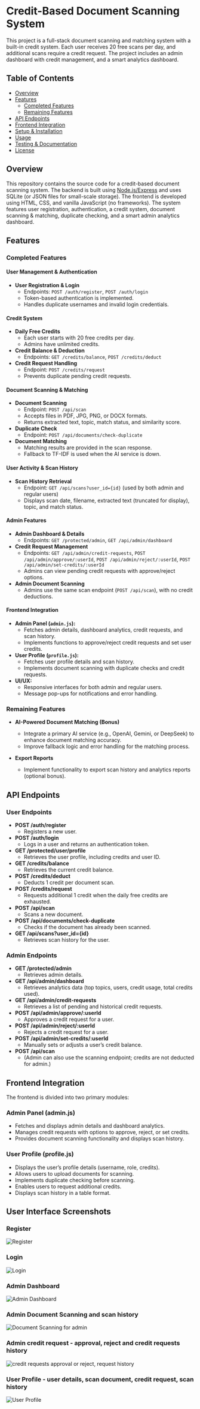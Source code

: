 # Credit-Based Document Scanning System

This project is a full-stack document scanning and matching system with a built-in credit system. Each user receives 20 free scans per day, and additional scans require a credit request. 
The project includes an admin dashboard with credit management, and a smart analytics dashboard.

## Table of Contents
- [Overview](#overview)
- [Features](#features)
  - [Completed Features](#completed-features)
  - [Remaining Features](#remaining-features)
- [API Endpoints](#api-endpoints)
- [Frontend Integration](#frontend-integration)
- [Setup & Installation](#setup--installation)
- [Usage](#usage)
- [Testing & Documentation](#testing--documentation)
- [License](#license)

## Overview

This repository contains the source code for a credit-based document scanning system. The backend is built using [Node.js/Express](#) and uses SQLite (or JSON files for small-scale storage). The frontend is developed using HTML, CSS, and vanilla JavaScript (no frameworks). The system features user registration, authentication, a credit system, document scanning & matching, duplicate checking, and a smart admin analytics dashboard.

## Features

### Completed Features

#### User Management & Authentication
- **User Registration & Login**  
  - Endpoints: `POST /auth/register`, `POST /auth/login`
  - Token-based authentication is implemented.
  - Handles duplicate usernames and invalid login credentials.

#### Credit System
- **Daily Free Credits**  
  - Each user starts with 20 free credits per day.
  - Admins have unlimited credits.
- **Credit Balance & Deduction**  
  - Endpoints: `GET /credits/balance`, `POST /credits/deduct`
- **Credit Request Handling**  
  - Endpoint: `POST /credits/request`
  - Prevents duplicate pending credit requests.

#### Document Scanning & Matching
- **Document Scanning**  
  - Endpoint: `POST /api/scan`
  - Accepts files in PDF, JPG, PNG, or DOCX formats.
  - Returns extracted text, topic, match status, and similarity score.
- **Duplicate Check**  
  - Endpoint: `POST /api/documents/check-duplicate`
- **Document Matching**  
  - Matching results are provided in the scan response.
  - Fallback to TF-IDF is used when the AI service is down.

#### User Activity & Scan History
- **Scan History Retrieval**  
  - Endpoint: `GET /api/scans?user_id={id}` (used by both admin and regular users)
  - Displays scan date, filename, extracted text (truncated for display), topic, and match status.

#### Admin Features
- **Admin Dashboard & Details**  
  - Endpoints: `GET /protected/admin`, `GET /api/admin/dashboard`
- **Credit Request Management**  
  - Endpoints: `GET /api/admin/credit-requests`, `POST /api/admin/approve/:userId`, `POST /api/admin/reject/:userId`, `POST /api/admin/set-credits/:userId`
  - Admins can view pending credit requests with approve/reject options.
- **Admin Document Scanning**  
  - Admins use the same scan endpoint (`POST /api/scan`), with no credit deductions.

#### Frontend Integration
- **Admin Panel (`admin.js`):**  
  - Fetches admin details, dashboard analytics, credit requests, and scan history.
  - Implements functions to approve/reject credit requests and set user credits.
- **User Profile (`profile.js`):**  
  - Fetches user profile details and scan history.
  - Implements document scanning with duplicate checks and credit requests.
- **UI/UX:**  
  - Responsive interfaces for both admin and regular users.
  - Message pop-ups for notifications and error handling.

### Remaining Features

- **AI-Powered Document Matching (Bonus)**  
  - Integrate a primary AI service (e.g., OpenAI, Gemini, or DeepSeek) to enhance document matching accuracy.
  - Improve fallback logic and error handling for the matching process.
 
- **Export Reports**  
  - Implement functionality to export scan history and analytics reports (optional bonus).

## API Endpoints

### User Endpoints
- **POST /auth/register**  
  - Registers a new user.
- **POST /auth/login**  
  - Logs in a user and returns an authentication token.
- **GET /protected/user/profile**  
  - Retrieves the user profile, including credits and user ID.
- **GET /credits/balance**  
  - Retrieves the current credit balance.
- **POST /credits/deduct**  
  - Deducts 1 credit per document scan.
- **POST /credits/request**  
  - Requests additional 1 credit when the daily free credits are exhausted.
- **POST /api/scan**  
  - Scans a new document.
- **POST /api/documents/check-duplicate**  
  - Checks if the document has already been scanned.
- **GET /api/scans?user_id={id}**  
  - Retrieves scan history for the user.

### Admin Endpoints
- **GET /protected/admin**  
  - Retrieves admin details.
- **GET /api/admin/dashboard**  
  - Retrieves analytics data (top topics, users, credit usage, total credits used).
- **GET /api/admin/credit-requests**  
  - Retrieves a list of pending and historical credit requests.
- **POST /api/admin/approve/:userId**  
  - Approves a credit request for a user.
- **POST /api/admin/reject/:userId**  
  - Rejects a credit request for a user.
- **POST /api/admin/set-credits/:userId**  
  - Manually sets or adjusts a user’s credit balance.
- **POST /api/scan**  
  - (Admin can also use the scanning endpoint; credits are not deducted for admin.)

## Frontend Integration

The frontend is divided into two primary modules:

### Admin Panel (admin.js)
- Fetches and displays admin details and dashboard analytics.
- Manages credit requests with options to approve, reject, or set credits.
- Provides document scanning functionality and displays scan history.

### User Profile (profile.js)
- Displays the user’s profile details (username, role, credits).
- Allows users to upload documents for scanning.
- Implements duplicate checking before scanning.
- Enables users to request additional credits.
- Displays scan history in a table format.


## User Interface Screenshots

### Register
![Register](/frontend/assests/UI_Images/Register.jpg)

### Login
![Login](/frontend/assests/UI_Images/Login.jpg)

### Admin Dashboard
![Admin Dashboard](/frontend/assests/UI_Images/Admin_DashBoard.jpg)

### Admin Document Scanning and scan history
![Document Scanning for admin](/frontend/assests/UI_Images/document_scan_and_scan_history_for_admin.jpg)

### Admin credit request - approval, reject and credit requests history
![credit requests approval or reject, request history](/frontend/assests/UI_Images/credit_request_approval.jpg)

### User Profile - user details, scan document, credit request, scan history
![User Profile](/frontend/assests/UI_Images/User_profile.jpg)

